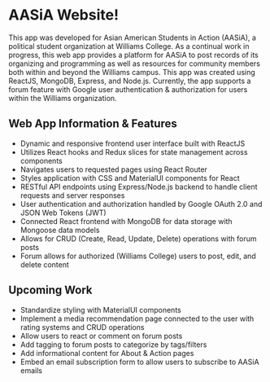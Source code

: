 # AASiA Website!
This app was developed for Asian American Students in Action (AASiA), a political student organization at Williams College. As a continual work in progress, this web app provides a platform for AASiA to post records of its organizing and programming as well as resources for community members both within and beyond the Williams campus. This app was created using ReactJS, MongoDB, Express, and Node.js. Currently, the app supports a forum feature with Google user authentication & authorization for users within the Williams organization.
## Web App Information & Features
* Dynamic and responsive frontend user interface built with ReactJS
* Utilizes React hooks and Redux slices for state management across components
* Navigates users to requested pages using React Router
* Styles application with CSS and MaterialUI components for React
* RESTful API endpoints using Express/Node.js backend to handle client requests and server responses
* User authentication and authorization handled by Google OAuth 2.0 and JSON Web Tokens (JWT)
* Connected React frontend with MongoDB for data storage with Mongoose data models
* Allows for CRUD (Create, Read, Update, Delete) operations with forum posts
* Forum allows for authorized (Williams College) users to post, edit, and delete content
## Upcoming Work
* Standardize styling with MaterialUI components
* Implement a media recommendation page connected to the user with rating systems and CRUD operations
* Allow users to react or comment on forum posts
* Add tagging to forum posts to categorize by tags/filters
* Add informational content for About & Action pages
* Embed an email subscription form to allow users to subscribe to AASiA emails
